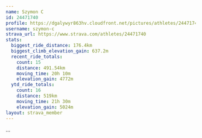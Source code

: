 ```yaml
---
name: Szymon C
id: 24471740
profile: https://dgalywyr863hv.cloudfront.net/pictures/athletes/24471740/7213253/2/large.jpg
username: szymon-c
strava_url: https://www.strava.com/athletes/24471740
stats:
  biggest_ride_distance: 176.4km
  biggest_climb_elevation_gain: 637.2m
  recent_ride_totals:
    count: 15
    distance: 491.54km
    moving_time: 20h 10m
    elevation_gain: 4772m
  ytd_ride_totals:
    count: 16
    distance: 519km
    moving_time: 21h 30m
    elevation_gain: 5024m
layout: strava_member
--- 
```

...
